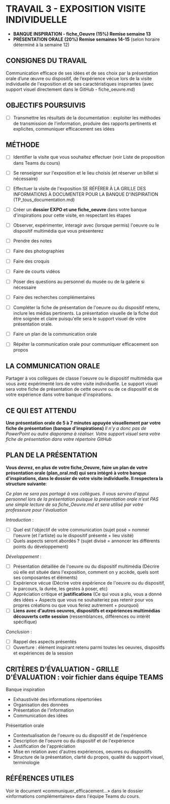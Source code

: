 # TRAVAIL 3 - EXPOSITION VISITE INDIVIDUELLE
- **BANQUE INSPIRATION - fiche_Oeuvre (15%) Remise semaine 13**
- **PRÉSENTATION ORALE (20%) Remise semaines 14-15** (selon horaire déterminé à la semaine 12)

## CONSIGNES DU TRAVAIL
Communication efficace de ses idées et de ses choix par la présentation orale d’une œuvre ou dispositif, de l’expérience vécue lors de la visite individuelle de l'exposition et de ses caractéristiques inspirantes (avec support visuel directement dans le GitHub - fiche_oeuvre.md)


## OBJECTIFS POURSUIVIS

- [ ] Transmettre les résultats de la documentation : exploiter les méthodes de transmission de l'information, produire des rapports pertinents et explicites, communiquer efficacement ses idées

## MÉTHODE
- [ ] Identifier la visite que vous souhaitez effectuer (voir Liste de proposition dans Teams du cours)
- [ ] Se renseigner sur l'exposition et le lieu choisis (et réserver un billet si nécessaire)
- [ ] Effectuer la visite de l'exposition
      SE RÉFÉRER À LA GRILLE DES INFORMATIONS À DOCUMENTER POUR LA BANQUE D'INSPIRATION (TP_tous_documentation.md)
- [ ] Créer un **dossier EXPO et une fiche_oeuvre** dans votre banque d'inspirations pour cette visite, en respectant les étapes    
- [ ] Observer, expérimenter, interagir avec (lorsque permis) l'oeuvre ou le dispositif multimédia que vous présenterez
- [ ] Prendre des notes
- [ ] Faire des photographies
- [ ] Faire des croquis
- [ ] Faire de courts vidéos
- [ ] Poser des questions au personnel du musée ou de la galerie si nécessaire
- [ ] Faire des recherches complémentaires
- [ ] Compléter la fiche de présentation de l'oeuvre ou du dispositif retenu, inclure les médias pertinents. La présentation visuelle de la fiche doit être soignée et claire puisqu'elle sera le support visuel de votre présentation orale.
- [ ] Faire un plan de la communication orale
- [ ] Répéter la communication orale pour communiquer efficacement son propos 


## LA COMMUNICATION ORALE
Partager à vos collègues de classe l'oeuvre ou le dispositif multimédia que vous avez expérimenté lors de votre visite individuelle. Le support visuel sera votre fiche de présentation de cette oeuvre ou de ce dispositif et de votre expérience dans votre banque d'inspirations.

## CE QUI EST ATTENDU
**Une présentation orale de 5 à 7 minutes appuyée visuellement par votre fiche de présentation (banque d'inspirations)**
*Il n'y a donc pas de PowerPoint ou autre diaporama à réaliser. Votre support visuel sera votre fiche de présentation dans votre répertoire GitHub*

## PLAN DE LA PRÉSENTATION
**Vous devrez, en plus de votre fiche_Oeuvre, faire un plan de votre présentation orale (plan_oral.md) qui sera intégré à votre banque d'inspirations, dans le dossier de votre visite individuelle. Il respectera la structure suivante**:

*Ce plan ne sera pas partagé à vos collègues. Il vous servira d'appui personnel lors de la présentation puisque la présentation orale n'est PAS une simple lecture de sa fiche_Oeuvre.md et sera utilisé par votre professeure pour l'évaluation*

*Introduction* :
- [ ] Quel est l'objectif de votre communication (sujet posé = nommer l'oeuvre (et l'artiste) ou le dispositif présenté + lieu visité)
- [ ] Quels aspects seront abordés ? (sujet divisé = annoncer les différents points du développement)

*Développement* :
- [ ] Présentation détaillée de l'oeuvre ou du dispositif multimédia (Décrire où elle est située dans l'exposition, comment on y accède, quels sont ses composantes et éléments)
- [ ] Expérience vécue (Décrire votre expérience de l'oeuvre ou du dispositif, le parcours, la durée, les gestes à poser, etc)
- [ ] Appréciation critique et **justifications** (Ce qui vous a plu, vous a donné des idées + Aspects que vous ne souhaiteriez pas retenir pour vos propres créations ou que vous feriez autrement + pourquoi)
- [ ] **Liens avec d'autres oeuvres, dispositifs et expériences multimédias découverts cette session** (ressemblances, différences ou intérêt spécifique)

*Conclusion* :
- [ ] Rappel des aspects présentés
- [ ] Ouverture : élément inspirant retenu parmi toutes les oeuvres, dispositfs et expériences de la session

## CRITÈRES D'ÉVALUATION - GRILLE D'ÉVALUATION : voir fichier dans équipe TEAMS
Banque inspiration
- Exhaustivité des informations répertoriées
- Organisation des données
- Présentation de l'information
- Communication des idées

Présentation orale
- Contextualisation de l'oeuvre ou du dispositif et de l'expérience
- Description de l'oeuvre ou du dispositif et de l'expérience
- Justification de l'appréciation
- Mise en relation avec d'autres expériences, oeuvres ou dispositifs
- Structure de la présentation, clarté du propos, qualité du support visuel, terminologie 

## RÉFÉRENCES UTILES
Voir le document «communiquer_efficacement...» dans le dossier «informations complémentaires» dans l'équipe Teams du cours. 

